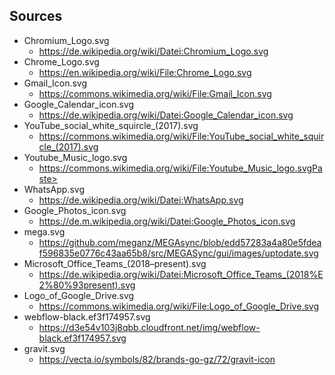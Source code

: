 ## Sources

- Chromium_Logo.svg
  - https://de.wikipedia.org/wiki/Datei:Chromium_Logo.svg
- Chrome_Logo.svg
  - https://en.wikipedia.org/wiki/File:Chrome_Logo.svg
- Gmail_Icon.svg
  - https://commons.wikimedia.org/wiki/File:Gmail_Icon.svg
- Google_Calendar_icon.svg
  - https://de.wikipedia.org/wiki/Datei:Google_Calendar_icon.svg
- YouTube_social_white_squircle_(2017).svg
  - https://commons.wikimedia.org/wiki/File:YouTube_social_white_squircle_(2017).svg
- Youtube_Music_logo.svg
  - https://commons.wikimedia.org/wiki/File:Youtube_Music_logo.svgPaste>
- WhatsApp.svg  
  - https://de.wikipedia.org/wiki/Datei:WhatsApp.svg
- Google_Photos_icon.svg
  - https://de.m.wikipedia.org/wiki/Datei:Google_Photos_icon.svg
- mega.svg
  - https://github.com/meganz/MEGAsync/blob/edd57283a4a80e5fdeaf596835e0776c43aa65b8/src/MEGASync/gui/images/uptodate.svg
- Microsoft_Office_Teams_(2018–present).svg
  - https://de.wikipedia.org/wiki/Datei:Microsoft_Office_Teams_(2018%E2%80%93present).svg
- Logo_of_Google_Drive.svg
  - https://commons.wikimedia.org/wiki/File:Logo_of_Google_Drive.svg
- webflow-black.ef3f174957.svg
  - https://d3e54v103j8qbb.cloudfront.net/img/webflow-black.ef3f174957.svg
- gravit.svg
  - https://vecta.io/symbols/82/brands-go-gz/72/gravit-icon
